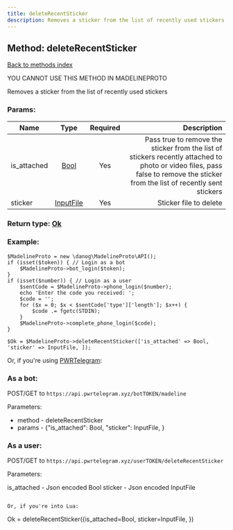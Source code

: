 ```yaml
---
title: deleteRecentSticker
description: Removes a sticker from the list of recently used stickers
---
```

## Method: deleteRecentSticker  
[Back to methods index](index.md)


YOU CANNOT USE THIS METHOD IN MADELINEPROTO


Removes a sticker from the list of recently used stickers

### Params:

| Name     |    Type       | Required | Description |
|----------|:-------------:|:--------:|------------:|
|is\_attached|[Bool](../types/Bool.md) | Yes|Pass true to remove the sticker from the list of stickers recently attached to photo or video files, pass false to remove the sticker from the list of recently sent stickers|
|sticker|[InputFile](../types/InputFile.md) | Yes|Sticker file to delete|


### Return type: [Ok](../types/Ok.md)

### Example:


```
$MadelineProto = new \danog\MadelineProto\API();
if (isset($token)) { // Login as a bot
    $MadelineProto->bot_login($token);
}
if (isset($number)) { // Login as a user
    $sentCode = $MadelineProto->phone_login($number);
    echo 'Enter the code you received: ';
    $code = '';
    for ($x = 0; $x < $sentCode['type']['length']; $x++) {
        $code .= fgetc(STDIN);
    }
    $MadelineProto->complete_phone_login($code);
}

$Ok = $MadelineProto->deleteRecentSticker(['is_attached' => Bool, 'sticker' => InputFile, ]);
```

Or, if you're using [PWRTelegram](https://pwrtelegram.xyz):

### As a bot:

POST/GET to `https://api.pwrtelegram.xyz/botTOKEN/madeline`

Parameters:

* method - deleteRecentSticker
* params - {"is_attached": Bool, "sticker": InputFile, }



### As a user:

POST/GET to `https://api.pwrtelegram.xyz/userTOKEN/deleteRecentSticker`

Parameters:

is_attached - Json encoded Bool
sticker - Json encoded InputFile


```

Or, if you're into Lua:

```
Ok = deleteRecentSticker({is_attached=Bool, sticker=InputFile, })
```

